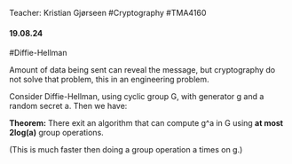 Teacher: Kristian Gjørseen 
#Cryptography #TMA4160 

#### 19.08.24 
#Diffie-Hellman


Amount of data being sent can reveal the message, but cryptography do not solve that problem, this in an engineering problem. 

Consider Diffie-Hellman, using cyclic group G, with generator g and a random secret a. Then we have:

**Theorem:** There exit an algorithm that can compute g^a in G using **at most 2log(a)** group operations.

(This is much faster then doing a group operation a times on g.)

